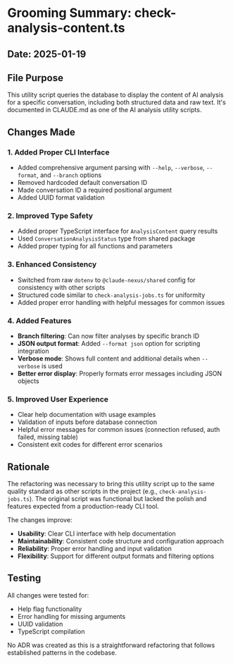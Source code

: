 # Grooming Summary: check-analysis-content.ts

## Date: 2025-01-19

## File Purpose

This utility script queries the database to display the content of AI analysis for a specific conversation, including both structured data and raw text. It's documented in CLAUDE.md as one of the AI analysis utility scripts.

## Changes Made

### 1. Added Proper CLI Interface

- Added comprehensive argument parsing with `--help`, `--verbose`, `--format`, and `--branch` options
- Removed hardcoded default conversation ID
- Made conversation ID a required positional argument
- Added UUID format validation

### 2. Improved Type Safety

- Added proper TypeScript interface for `AnalysisContent` query results
- Used `ConversationAnalysisStatus` type from shared package
- Added proper typing for all functions and parameters

### 3. Enhanced Consistency

- Switched from raw `dotenv` to `@claude-nexus/shared` config for consistency with other scripts
- Structured code similar to `check-analysis-jobs.ts` for uniformity
- Added proper error handling with helpful messages for common issues

### 4. Added Features

- **Branch filtering**: Can now filter analyses by specific branch ID
- **JSON output format**: Added `--format json` option for scripting integration
- **Verbose mode**: Shows full content and additional details when `--verbose` is used
- **Better error display**: Properly formats error messages including JSON objects

### 5. Improved User Experience

- Clear help documentation with usage examples
- Validation of inputs before database connection
- Helpful error messages for common issues (connection refused, auth failed, missing table)
- Consistent exit codes for different error scenarios

## Rationale

The refactoring was necessary to bring this utility script up to the same quality standard as other scripts in the project (e.g., `check-analysis-jobs.ts`). The original script was functional but lacked the polish and features expected from a production-ready CLI tool.

The changes improve:

- **Usability**: Clear CLI interface with help documentation
- **Maintainability**: Consistent code structure and configuration approach
- **Reliability**: Proper error handling and input validation
- **Flexibility**: Support for different output formats and filtering options

## Testing

All changes were tested for:

- Help flag functionality
- Error handling for missing arguments
- UUID validation
- TypeScript compilation

No ADR was created as this is a straightforward refactoring that follows established patterns in the codebase.
